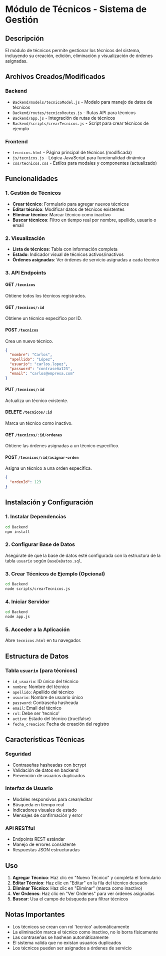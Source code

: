 # Módulo de Técnicos - Sistema de Gestión

## Descripción
El módulo de técnicos permite gestionar los técnicos del sistema, incluyendo su creación, edición, eliminación y visualización de órdenes asignadas.

## Archivos Creados/Modificados

### Backend
- `Backend/models/tecnicoModel.js` - Modelo para manejo de datos de técnicos
- `Backend/routes/tecnicoRoutes.js` - Rutas API para técnicos
- `Backend/app.js` - Integración de rutas de técnicos
- `Backend/scripts/crearTecnicos.js` - Script para crear técnicos de ejemplo

### Frontend
- `tecnicos.html` - Página principal de técnicos (modificada)
- `js/tecnicos.js` - Lógica JavaScript para funcionalidad dinámica
- `css/tecnicos.css` - Estilos para modales y componentes (actualizado)

## Funcionalidades

### 1. Gestión de Técnicos
- **Crear técnico**: Formulario para agregar nuevos técnicos
- **Editar técnico**: Modificar datos de técnicos existentes
- **Eliminar técnico**: Marcar técnico como inactivo
- **Buscar técnicos**: Filtro en tiempo real por nombre, apellido, usuario o email

### 2. Visualización
- **Lista de técnicos**: Tabla con información completa
- **Estado**: Indicador visual de técnicos activos/inactivos
- **Órdenes asignadas**: Ver órdenes de servicio asignadas a cada técnico

### 3. API Endpoints

#### GET `/tecnicos`
Obtiene todos los técnicos registrados.

#### GET `/tecnicos/:id`
Obtiene un técnico específico por ID.

#### POST `/tecnicos`
Crea un nuevo técnico.
```json
{
  "nombre": "Carlos",
  "apellido": "López",
  "usuario": "carlos.lopez",
  "password": "contraseña123",
  "email": "carlos@empresa.com"
}
```

#### PUT `/tecnicos/:id`
Actualiza un técnico existente.

#### DELETE `/tecnicos/:id`
Marca un técnico como inactivo.

#### GET `/tecnicos/:id/ordenes`
Obtiene las órdenes asignadas a un técnico específico.

#### POST `/tecnicos/:id/asignar-orden`
Asigna un técnico a una orden específica.
```json
{
  "ordenId": 123
}
```

## Instalación y Configuración

### 1. Instalar Dependencias
```bash
cd Backend
npm install
```

### 2. Configurar Base de Datos
Asegúrate de que la base de datos esté configurada con la estructura de la tabla `usuario` según `BaseDeDatos.sql`.

### 3. Crear Técnicos de Ejemplo (Opcional)
```bash
cd Backend
node scripts/crearTecnicos.js
```

### 4. Iniciar Servidor
```bash
cd Backend
node app.js
```

### 5. Acceder a la Aplicación
Abre `tecnicos.html` en tu navegador.

## Estructura de Datos

### Tabla `usuario` (para técnicos)
- `id_usuario`: ID único del técnico
- `nombre`: Nombre del técnico
- `apellido`: Apellido del técnico
- `usuario`: Nombre de usuario único
- `password`: Contraseña hasheada
- `email`: Email del técnico
- `rol`: Debe ser 'tecnico'
- `activo`: Estado del técnico (true/false)
- `fecha_creacion`: Fecha de creación del registro

## Características Técnicas

### Seguridad
- Contraseñas hasheadas con bcrypt
- Validación de datos en backend
- Prevención de usuarios duplicados

### Interfaz de Usuario
- Modales responsivos para crear/editar
- Búsqueda en tiempo real
- Indicadores visuales de estado
- Mensajes de confirmación y error

### API RESTful
- Endpoints REST estándar
- Manejo de errores consistente
- Respuestas JSON estructuradas

## Uso

1. **Agregar Técnico**: Haz clic en "Nuevo Técnico" y completa el formulario
2. **Editar Técnico**: Haz clic en "Editar" en la fila del técnico deseado
3. **Eliminar Técnico**: Haz clic en "Eliminar" (marca como inactivo)
4. **Ver Órdenes**: Haz clic en "Ver Órdenes" para ver órdenes asignadas
5. **Buscar**: Usa el campo de búsqueda para filtrar técnicos

## Notas Importantes

- Los técnicos se crean con rol 'tecnico' automáticamente
- La eliminación marca el técnico como inactivo, no lo borra físicamente
- Las contraseñas se hashean automáticamente
- El sistema valida que no existan usuarios duplicados
- Los técnicos pueden ser asignados a órdenes de servicio

